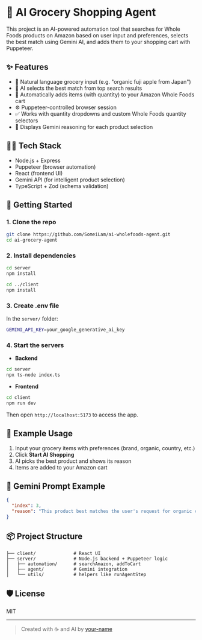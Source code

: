 # 🛒 AI Grocery Shopping Agent

This project is an AI-powered automation tool that searches for Whole Foods products on Amazon based on user input and preferences, selects the best match using Gemini AI, and adds them to your shopping cart with Puppeteer.

## ✨ Features

- 🌱 Natural language grocery input (e.g. "organic fuji apple from Japan")
- 🧠 AI selects the best match from top search results
- 🛒 Automatically adds items (with quantity) to your Amazon Whole Foods cart
- ⚙️ Puppeteer-controlled browser session
- ✅ Works with quantity dropdowns and custom Whole Foods quantity selectors
- 🧾 Displays Gemini reasoning for each product selection

## 🧑‍💻 Tech Stack

- Node.js + Express
- Puppeteer (browser automation)
- React (frontend UI)
- Gemini API (for intelligent product selection)
- TypeScript + Zod (schema validation)

## 🚀 Getting Started

### 1. Clone the repo

```bash
git clone https://github.com/SomeiLam/ai-wholefoods-agent.git
cd ai-grocery-agent
```

### 2. Install dependencies

```bash
cd server
npm install

cd ../client
npm install
```

### 3. Create .env file

In the `server/` folder:

```bash
GEMINI_API_KEY=your_google_generative_ai_key
```

### 4. Start the servers

- **Backend**

```bash
cd server
npx ts-node index.ts
```

- **Frontend**

```bash
cd client
npm run dev
```

Then open `http://localhost:5173` to access the app.

## 📸 Example Usage

1. Input your grocery items with preferences (brand, organic, country, etc.)
2. Click **Start AI Shopping**
3. AI picks the best product and shows its reason
4. Items are added to your Amazon cart

## 🧠 Gemini Prompt Example

```json
{
  "index": 3,
  "reason": "This product best matches the user's request for organic coffee beans from Italy."
}
```

## 📦 Project Structure

```
├── client/              # React UI
├── server/              # Node.js backend + Puppeteer logic
│   ├── automation/      # searchAmazon, addToCart
│   ├── agent/           # Gemini integration
│   └── utils/           # helpers like runAgentStep
```

## 🛡️ License

MIT

---

> Created with ☕️ and AI by [your-name](https://github.com/your-username)
